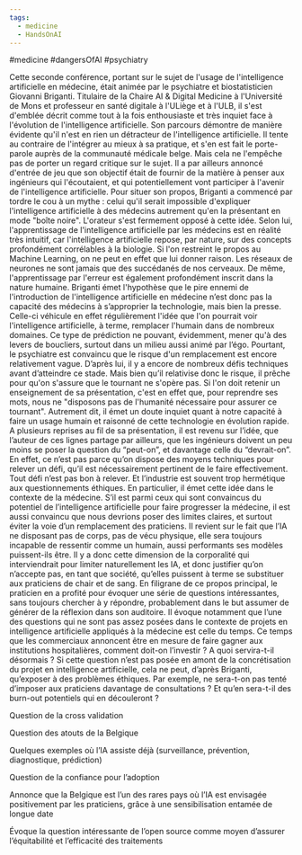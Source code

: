 ```yaml
---
tags:
  - medicine
  - HandsOnAI
---
```

#medicine #dangersOfAI #psychiatry

Cette seconde conférence, portant sur le sujet de l'usage de l'intelligence artificielle en médecine, était animée par le psychiatre et biostatisticien Giovanni Briganti. Titulaire de la Chaire AI & Digital Medicine à l'Université de Mons et professeur en santé digitale à l'ULiège et à l'ULB, il s'est d'emblée décrit comme tout à la fois enthousiaste et très inquiet face à l'évolution de l'intelligence artificielle.
Son parcours démontre de manière évidente qu'il n'est en rien un détracteur de l'intelligence artificielle. Il tente au contraire de l'intégrer au mieux à sa pratique, et s'en est fait le porte-parole auprès de la communauté médicale belge. Mais cela ne l'empêche pas de porter un regard critique sur le sujet. Il a par ailleurs annoncé d'entrée de jeu que son objectif était de fournir de la matière à penser aux ingénieurs qui l'écoutaient, et qui potentiellement vont participer à l'avenir de l'intelligence artificielle.
Pour situer son propos, Briganti a commencé par tordre le cou à un mythe : celui qu'il serait impossible d'expliquer l'intelligence artificielle à des médecins autrement qu'en la présentant en mode "boîte noire". L'orateur s'est fermement opposé à cette idée. Selon lui, l'apprentissage de l'intelligence artificielle par les médecins est en réalité très intuitif, car l'intelligence artificielle repose, par nature, sur des concepts profondément corrélables à la biologie. Si l'on restreint le propos au Machine Learning, on ne peut en effet que lui donner raison. Les réseaux de neurones ne sont jamais que des succédanés de nos cerveaux. De même, l'apprentissage par l'erreur est également profondément inscrit dans la nature humaine.
Briganti émet l'hypothèse que le pire ennemi de l'introduction de l'intelligence artificielle en médecine n’est donc pas la capacité des médecins à s’approprier la technologie, mais bien la presse. Celle-ci véhicule en effet régulièrement l'idée que l'on pourrait voir l'intelligence artificielle, à terme, remplacer l'humain dans de nombreux domaines. Ce type de prédiction ne pouvant, évidemment, mener qu'à des levers de boucliers, surtout dans un milieu aussi animé par l’égo. Pourtant, le psychiatre est convaincu que le risque d'un remplacement est encore relativement vague. D’après lui, il y a encore de nombreux défis techniques avant d’atteindre ce stade. Mais bien qu’il relativise donc le risque, il prêche pour qu'on s'assure que le tournant ne s'opère pas. Si l'on doit retenir un enseignement de sa présentation, c'est en effet que, pour reprendre ses mots, nous ne "disposons pas de l'humanité nécessaire pour assurer ce tournant". Autrement dit, il émet un doute inquiet quant à notre capacité à faire un usage humain et raisonné de cette technologie en évolution rapide.
A plusieurs reprises au fil de sa présentation, il est revenu sur l’idée, que l’auteur de ces lignes partage par ailleurs, que les ingénieurs doivent un peu moins se poser la question du “peut-on”, et davantage celle du “devrait-on”. En effet, ce n’est pas parce qu’on dispose des moyens techniques pour relever un défi, qu’il est nécessairement pertinent de le faire effectivement. Tout défi n’est pas bon à relever. Et l’industrie est souvent trop hermétique aux questionnements éthiques.
En particulier, il émet cette idée dans le contexte de la médecine. S’il est parmi ceux qui sont convaincus du potentiel de l’intelligence artificielle pour faire progresser la médecine, il est aussi convaincu que nous devrions poser des limites claires, et surtout éviter la voie d’un remplacement des praticiens. Il revient sur le fait que l’IA ne disposant pas de corps, pas de vécu physique, elle sera toujours incapable de ressentir comme un humain, aussi performants ses modèles puissent-ils être. Il y a donc cette dimension de la corporalité qui interviendrait pour limiter naturellement les IA, et donc justifier qu’on n’accepte pas, en tant que société, qu’elles puissent à terme se substituer aux praticiens de chair et de sang.
En filigrane de ce propos principal, le praticien en a profité pour évoquer une série de questions intéressantes, sans toujours chercher à y répondre, probablement dans le but assumer de générer de la réflexion dans son auditoire. Il évoque notamment que l’une des questions qui ne sont pas assez posées dans le contexte de projets en intelligence artificielle appliqués à la médecine est celle du temps. Ce temps que les commerciaux annoncent être en mesure de faire gagner aux institutions hospitalières, comment doit-on l’investir ? A quoi servira-t-il désormais ? Si cette question n’est pas posée en amont de la concrétisation du projet en intelligence artificielle, cela ne peut, d’après Briganti, qu’exposer à des problèmes éthiques. Par exemple, ne sera-t-on pas tenté d’imposer aux praticiens davantage de consultations ? Et qu’en sera-t-il des burn-out potentiels qui en découleront ?

Question de la cross validation

Question des atouts de la Belgique

Quelques exemples où l’IA assiste déjà (surveillance, prévention, diagnostique, prédiction)

Question de la confiance pour l’adoption

Annonce que la Belgique est l’un des rares pays où l’IA est envisagée positivement par les praticiens, grâce à une sensibilisation entamée de longue date

Évoque la question intéressante de l’open source comme moyen d’assurer l’équitabilité et l’efficacité des traitements



